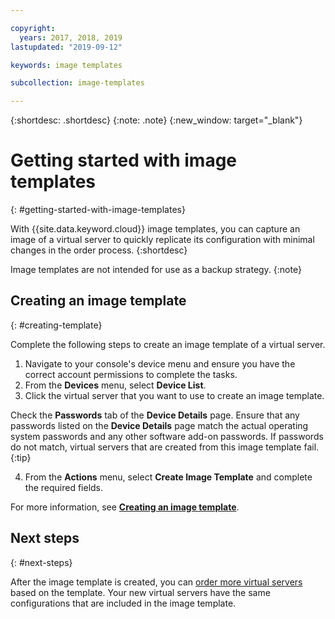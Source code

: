 ```yaml
---

copyright:
  years: 2017, 2018, 2019
lastupdated: "2019-09-12"

keywords: image templates

subcollection: image-templates

---
```


{:shortdesc: .shortdesc}
{:note: .note}
{:new_window: target="_blank"}

# Getting started with image templates
{: #getting-started-with-image-templates}

With {{site.data.keyword.cloud}} image templates, you can capture an image of a virtual server to quickly replicate its configuration with minimal changes in the order process.
{:shortdesc}

Image templates are not intended for use as a backup strategy.
{:note}


## Creating an image template
{: #creating-template}

Complete the following steps to create an image template of a virtual server.

1. Navigate to your console's device menu and ensure you have the correct account permissions to complete the tasks.
2. From the **Devices** menu, select **Device List**.
3. Click the virtual server that you want to use to create an image template.

  Check the **Passwords** tab of the **Device Details** page. Ensure that any passwords listed on the **Device Details** page match the actual operating system passwords and any other software add-on passwords. If passwords do not match, virtual servers that are created from this image template fail.
  {:tip}

4. From the **Actions** menu, select **Create Image Template** and complete the required fields.

For more information, see [**Creating an image template**](/docs/infrastructure/image-templates?topic=image-templates-creating-an-image-template).

## Next steps
{: #next-steps}

After the image template is created, you can [order more virtual servers](/docs/image-templates?topic=image-templates-ordering-an-instance-from-an-image-template) based on the template.  Your new virtual servers have the same configurations that are included in the image template.
